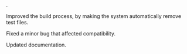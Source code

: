 .

Improved the build process, by making the system automatically remove test files.

Fixed a minor bug that affected compatibility.

Updated documentation.